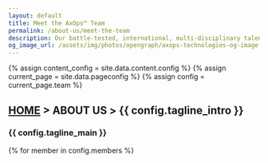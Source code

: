 ```yaml
---
layout: default
title: Meet the AxOps™ Team
permalink: /about-us/meet-the-team
description: Our battle-tested, international, multi-disciplinary talent pool.
og_image_url: /assets/img/photos/opengraph/axops-technologies-og-image-v1.jpg
---
```

{% assign content_config = site.data.content.config %}
{% assign current_page = site.data.pageconfig %}
{% assign config = current_page.team %}

  <div class="content-wrapper">
    <!-- .content-wrapper -->
    <section class="wrapper bg-light wrapper-border">
        <div class="container py-14 py-md-16">
            <div class="row mb-3">
                <div class="col-md-10 col-lg-12 col-xl-10 col-xxl-9 mx-auto text-center" data-cues="slideInDown" data-group="page-title" data-delay="50">
                    <h2 class="fs-15 text-uppercase text-muted mb-3"><a href="{{ site.url }}">HOME</a> > ABOUT US > {{ config.tagline_intro }}</h2>
                    <h3 class="display-4 mb-7 px-lg-19 px-xl-18">{{ config.tagline_main }}</h3>
                </div>
                <!--/column -->
            </div>
            <!--/.row -->
            <div class="row grid-view gx-md-8 gx-xl-10 gy-8 gy-lg-8" data-cue="slideInDown" data-delay="700">
                {% for member in config.members %}
                <div class="col-md-6 col-lg-3">
                    <div class="position-relative">
                    <div class="shape rounded bg-soft-blue rellax d-md-block" data-rellax-speed="0" style="bottom: -0.75rem; right: -0.75rem; width: 98%; height: 98%; z-index:0"></div>
                    {% if member.bio %}
                    <a href="#{{ member.slug }}">
                    {% endif %}
                    <div class="card">
                        <figure class="card-img-top"><img class="img-fluid" src="{{ member.image_src }}" srcset="{{ member.image_src }}" alt="" /></figure>
                        <div class="card-body px-6 py-5">
                        <h4 class="mb-1">{{ member.name }}</h4>
                        <p class="mb-0">{{ member.role }}</p>
                        </div>
                        <!--/.card-body -->
                    </div>
                    {% if member.bio %}
                    </a>
                    {% endif %}
                    <!-- /.card -->
                    </div>
                    <!-- /div -->
                </div>
                {% endfor %}
                <!--/column -->
            </div>
            <!--/.row -->
        </div>
        <!-- /.container -->
    </section>
    <!-- /section -->
    <section class="wrapper bg-light wrapper-border">
      <div class="container py-14 py-md-16 align-items-center">
        {% assign loc = "right" %}
        {% for member in config.members %}
        {% if member.bio %}
        <div class="card" style="margin-bottom: 2em;">
          <a name="{{ member.slug }}" style="visibility: hidden;"></a>
          <div class="row card-body gx-lg-8 gx-xl-12 gy-10 mb-14 mb-md-6 align-items-center" data-cues="slideInDown" data-group="page-title" data-delay="10">
            {% if loc == "right" %}
            <div class="col-lg-4 order-lg-2 position-relative">
            {% else %}
            <div class="col-lg-4 position-relative">
            {% endif %}
              <figure class="rounded mb-0"><img class="img-fluid" style="max-width: 400px; max-height: 400px;" src="{{ member.image_src }}" srcset="{{ member.image_src }}" alt=""></figure>
            </div>
            <!--/column -->
            <div class="col-lg-8">
              <h3 class="display-4 mb-4">{{ member.name }} | {{ member.role }}</h3>
              <p class="mb-5" align="justify">{{ member.bio }}</p>
            </div>
            <!--/column -->
          </div>
        </div><!-- <hr /> -->
        <!--/.row -->
        {% if loc == "right" %}
          {% assign loc = "left" %}
        {% else %}
          {% assign loc = "right" %}
        {% endif %}
        {% endif %}
        {% endfor %}
      </div>
      <!-- /.container -->
    </section>
    <!-- /section -->
  </div>
  <!-- /.content-wrapper -->